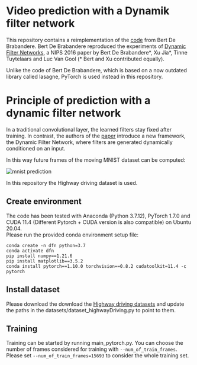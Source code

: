 # Video prediction with a Dynamik filter network

This repository contains a reimplementation of the [code](https://github.com/dbbert/dfn) 
from Bert De Brabandere.
Bert De Brabandere reproduced the experiments of [Dynamic Filter Networks](https://arxiv.org/pdf/1605.09673v2.pdf), a NIPS 2016 
paper by Bert De Brabandere*, Xu Jia*, Tinne Tuytelaars and Luc Van Gool (* Bert and 
Xu contributed equally).

Unlike the code of Bert De Brabandere, which is based on a now outdated library 
called lasagne, PyTorch is used instead in this repository.

# Principle of prediction with a dynamic filter network
In a traditional convolutional layer, the learned filters stay fixed after training. 
In contrast, the authors of the [paper](https://arxiv.org/pdf/1605.09673v2.pdf) 
introduce a new framework, the Dynamic Filter Network, where filters are generated 
dynamically conditioned on an input. 

In this way future frames of the moving MNIST dataset can be computed:

![mnist prediction](https://i.imgur.com/XbyD2ix.png)

<!---
![mnist gif1](https://i.imgur.com/vmkSn0k.gif)
![mnist gif2](https://i.imgur.com/JzGhE31.gif)
-->

In this repository the Highway driving dataset is used.


## Create environment

The code has been tested with Anaconda (Python 3.7.12), PyTorch 1.7.0 and CUDA 
11.4 (Different Pytorch + CUDA version is also compatible) on Ubuntu 20.04.  
Please run the provided conda environment setup file:

  ```Shell
conda create -n dfn python=3.7
conda activate dfn
pip install numpy==1.21.6
pip install matplotlib==3.5.2
conda install pytorch==1.10.0 torchvision==0.8.2 cudatoolkit=11.4 -c pytorch
  ```

## Install dataset

Please download the download the 
[Highway driving datasets](https://drive.google.com/file/d/1p7K9FBjQBwAbH4UOdLYy2FFBBDsTpF2g/view?usp=sharing) 
and update the paths in the datasets/dataset_highwayDriving.py to point to them.

## Training

Training can be started by running main_pytorch.py.
You can choose the number of frames considered for training with ```--num_of_train_frames```. Please set ```--num_of_train_frames=15693``` to consider the whole training set.
